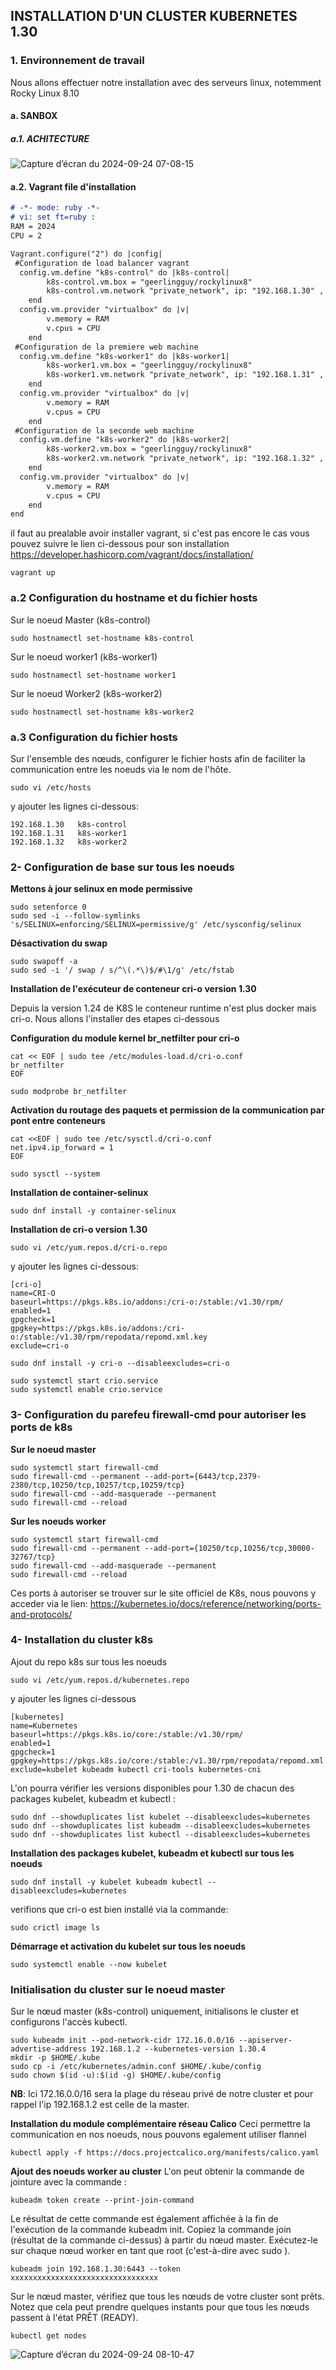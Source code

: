 ## INSTALLATION D'UN CLUSTER KUBERNETES 1.30

### 1. Environnement de travail
Nous allons effectuer notre installation avec des serveurs linux, notemment Rocky Linux 8.10

#### a. SANBOX

##### a.1. ACHITECTURE

![Capture d’écran du 2024-09-24 07-08-15](https://github.com/user-attachments/assets/69078970-75b5-4081-8264-9aba7ef44748)

#### a.2. Vagrant file d'installation

```markdown
# -*- mode: ruby -*-
# vi: set ft=ruby :
RAM = 2024
CPU = 2

Vagrant.configure("2") do |config|
 #Configuration de load balancer vagrant
  config.vm.define "k8s-control" do |k8s-control|
		k8s-control.vm.box = "geerlingguy/rockylinux8"
		k8s-control.vm.network "private_network", ip: "192.168.1.30" ,  netmask: "255.255.255.0" 
	end
  config.vm.provider "virtualbox" do |v|
		v.memory = RAM
		v.cpus = CPU
	end
 #Configuration de la premiere web machine
  config.vm.define "k8s-worker1" do |k8s-worker1|
		k8s-worker1.vm.box = "geerlingguy/rockylinux8"
		k8s-worker1.vm.network "private_network", ip: "192.168.1.31" ,  netmask: "255.255.255.0"
	end
  config.vm.provider "virtualbox" do |v|
		v.memory = RAM
		v.cpus = CPU
	end
 #Configuration de la seconde web machine
  config.vm.define "k8s-worker2" do |k8s-worker2|
		k8s-worker2.vm.box = "geerlingguy/rockylinux8"
		k8s-worker2.vm.network "private_network", ip: "192.168.1.32" ,  netmask: "255.255.255.0"
	end
  config.vm.provider "virtualbox" do |v|
		v.memory = RAM
		v.cpus = CPU
	end
end 

```
il faut au prealable avoir installer vagrant, si c'est pas encore le cas vous pouvez suivre le lien ci-dessous pour son installation https://developer.hashicorp.com/vagrant/docs/installation/ 

```
vagrant up
```

### a.2 Configuration du hostname et du fichier hosts

Sur le noeud Master (k8s-control) 

```
sudo hostnamectl set-hostname k8s-control
```
Sur le noeud worker1 (k8s-worker1)

```
sudo hostnamectl set-hostname worker1
```
Sur le noeud Worker2 (k8s-worker2) 

```
sudo hostnamectl set-hostname k8s-worker2
```

### a.3 Configuration du fichier hosts

Sur l'ensemble des nœuds, configurer le fichier hosts afin de faciliter la communication entre les noeuds via le nom de l'hôte.

```
sudo vi /etc/hosts
```
y ajouter les lignes ci-dessous:
```
192.168.1.30   k8s-control
192.168.1.31   k8s-worker1
192.168.1.32   k8s-worker2
```

### 2- Configuration de base sur tous les noeuds

**Mettons à jour selinux en mode permissive**

```
sudo setenforce 0
sudo sed -i --follow-symlinks 's/SELINUX=enforcing/SELINUX=permissive/g' /etc/sysconfig/selinux
```

**Désactivation du swap**
```
sudo swapoff -a
sudo sed -i '/ swap / s/^\(.*\)$/#\1/g' /etc/fstab
```

**Installation de l'exécuteur de conteneur cri-o version 1.30**

Depuis la version 1.24 de K8S le conteneur runtime n'est plus docker mais cri-o. Nous allons l'installer des etapes ci-dessous

**Configuration du module kernel br_netfilter pour cri-o**

```
cat << EOF | sudo tee /etc/modules-load.d/cri-o.conf
br_netfilter
EOF

sudo modprobe br_netfilter
```

**Activation du routage des paquets et permission de la communication par pont entre conteneurs**
```
cat <<EOF | sudo tee /etc/sysctl.d/cri-o.conf
net.ipv4.ip_forward = 1
EOF

sudo sysctl --system
```

**Installation de container-selinux**

```
sudo dnf install -y container-selinux
```

**Installation de cri-o version 1.30**
```
sudo vi /etc/yum.repos.d/cri-o.repo
```
y ajouter les lignes ci-dessous:

```
[cri-o]
name=CRI-O
baseurl=https://pkgs.k8s.io/addons:/cri-o:/stable:/v1.30/rpm/
enabled=1
gpgcheck=1
gpgkey=https://pkgs.k8s.io/addons:/cri-o:/stable:/v1.30/rpm/repodata/repomd.xml.key
exclude=cri-o
```
```
sudo dnf install -y cri-o --disableexcludes=cri-o
```
```
sudo systemctl start crio.service
sudo systemctl enable crio.service
```

### 3- Configuration du parefeu firewall-cmd pour autoriser les ports de k8s

**Sur le noeud master**

```
sudo systemctl start firewall-cmd
sudo firewall-cmd --permanent --add-port={6443/tcp,2379-2380/tcp,10250/tcp,10257/tcp,10259/tcp}
sudo firewall-cmd --add-masquerade --permanent
sudo firewall-cmd --reload
```

**Sur les noeuds worker**
```
sudo systemctl start firewall-cmd
sudo firewall-cmd --permanent --add-port={10250/tcp,10256/tcp,30000-32767/tcp}
sudo firewall-cmd --add-masquerade --permanent
sudo firewall-cmd --reload
```

Ces ports à autoriser se trouver sur le site officiel de K8s, nous pouvons y acceder via le lien: https://kubernetes.io/docs/reference/networking/ports-and-protocols/ 

### 4- Installation du cluster k8s

Ajout du repo k8s sur tous les noeuds
```
sudo vi /etc/yum.repos.d/kubernetes.repo
```
y ajouter les lignes ci-dessous

```
[kubernetes]
name=Kubernetes
baseurl=https://pkgs.k8s.io/core:/stable:/v1.30/rpm/
enabled=1
gpgcheck=1
gpgkey=https://pkgs.k8s.io/core:/stable:/v1.30/rpm/repodata/repomd.xml.key
exclude=kubelet kubeadm kubectl cri-tools kubernetes-cni
```
L'on pourra vérifier les versions disponibles pour 1.30 de chacun des packages kubelet, kubeadm et kubectl :

```
sudo dnf --showduplicates list kubelet --disableexcludes=kubernetes
sudo dnf --showduplicates list kubeadm --disableexcludes=kubernetes
sudo dnf --showduplicates list kubectl --disableexcludes=kubernetes
```

**Installation des packages kubelet, kubeadm et kubectl sur tous les noeuds**

```
sudo dnf install -y kubelet kubeadm kubectl --disableexcludes=kubernetes
```
verifions que cri-o  est bien installé via la commande:
```
sudo crictl image ls
```

**Démarrage et activation du kubelet sur tous les noeuds**
```
sudo systemctl enable --now kubelet
```

### Initialisation du cluster sur le noeud master

Sur le nœud master (k8s-control) uniquement, initialisons le cluster et configurons l'accès kubectl.

```
sudo kubeadm init --pod-network-cidr 172.16.0.0/16 --apiserver-advertise-address 192.168.1.2 --kubernetes-version 1.30.4
mkdir -p $HOME/.kube
sudo cp -i /etc/kubernetes/admin.conf $HOME/.kube/config
sudo chown $(id -u):$(id -g) $HOME/.kube/config
```

**NB**: Ici 172.16.0.0/16 sera la plage du réseau privé de notre cluster et pour rappel l'ip 192.168.1.2 est celle de la master. 

**Installation du module complémentaire réseau Calico**
Ceci permettre la communication en nos noeuds, nous pouvons egalement utiliser flannel

```
kubectl apply -f https://docs.projectcalico.org/manifests/calico.yaml
```

**Ajout des noeuds worker au cluster**
L'on peut obtenir la commande de jointure avec la commande :

```
kubeadm token create --print-join-command
```

Le résultat de cette commande est également affichée à la fin de l'exécution de la commande kubeadm init.
Copiez la commande join (résultat de la commande ci-dessus) à partir du nœud master. Exécutez-le sur chaque nœud worker en tant que root (c'est-à-dire avec sudo ).

```
kubeadm join 192.168.1.30:6443 --token xxxxxxxxxxxxxxxxxxxxxxxxxxxxxxxxx
```

Sur le nœud master, vérifiez que tous les nœuds de votre cluster sont prêts. Notez que cela peut prendre quelques instants pour que tous les nœuds passent à l'état PRÊT (READY).

```
kubectl get nodes
```

![Capture d’écran du 2024-09-24 08-10-47](https://github.com/user-attachments/assets/3d907896-e89f-4d65-b2f1-1a3914c8c8ed)


